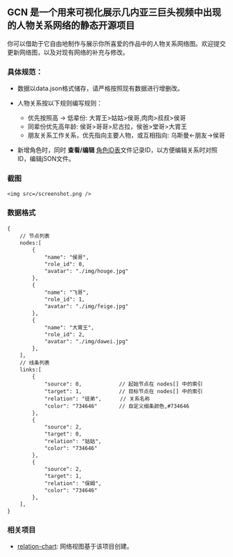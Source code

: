 ## GCN 是一个用来可视化展示几内亚三巨头视频中出现的人物关系网络的静态开源项目

你可以借助于它自由地制作与展示你所喜爱的作品中的人物关系网络图。欢迎提交更新网络图，以及对现有网络的补充与修改。

### 具体规范：

- 数据以data.json格式储存，请严格按照现有数据进行增删改。
- 人物关系按以下规则编写规则：

  - 优先按照高 → 低辈份: 大胃王>姑姑>侯哥,肉肉>叔叔>侯哥
  - 同辈份优先高年龄: 侯哥>哥哥>尼古拉，侯爸>堂哥>大胃王
  - 朋友关系工作关系，优先指向主要人物，或互相指向: 乌斯曼<-朋友->侯哥
- 新增角色时，同时 **查看/编辑** [角色ID表](/role_id.md)文件记录ID，以方便编辑关系时对照ID，编辑jSON文件。

### 截图

    <img src=/screenshot.png />

### 数据格式

```
{
    // 节点列表
    nodes:[
        {
            "name": "侯哥",
			"role_id": 0,
            "avatar": "./img/houge.jpg"
        },
        {
            "name": "飞哥",
			"role_id": 1,
            "avatar": "./img/feige.jpg"
        },
        {
            "name": "大胃王",
			"role_id": 2,
            "avatar": "./img/dawei.jpg"
        },
    ],
    // 线条列表
    links:[
        {
            "source": 0,            // 起始节点在 nodes[] 中的索引
            "target": 1,            // 目标节点在 nodes[] 中的索引
            "relation": "徒弟",      // 关系名称
            "color": "734646"       // 自定义细条颜色,#734646
        },
        {
            "source": 2,
            "target": 0,
            "relation": "姑姑",
            "color": "734646"
        },
		{
            "source": 2,
            "target": 1,
            "relation": "保姆",
            "color": "734646"
        },
    ],
}
```

### 相关项目

- [relation-chart](https://github.com/xiedajian/relation-chart): 网络视图基于该项目创建。

